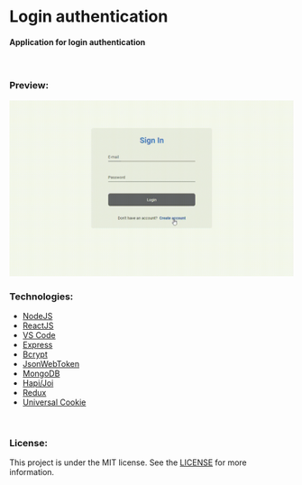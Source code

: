 <h1> Login authentication </h1> 

<h4> Application for login authentication
</h4>

<br>

<h3> Preview: </h3>
<img src="https://github.com/gabrielmaciel7/login-authentication/blob/master/20200912_110434.gif" />

<br>

<h3> Technologies: </h3>

<ul>
<li><a href="https://nodejs.org/">NodeJS</a></li>
<li><a href="https://pt-br.reactjs.org/">ReactJS</a></li>
<li><a href="https://code.visualstudio.com/">VS Code</a></li>
<li><a href="https://expressjs.com/pt-br/">Express</a></li>
<li><a href="https://www.npmjs.com/package/bcrypt">Bcrypt</a></li>
<li><a href="https://jwt.io/">JsonWebToken</a></li>
<li><a href="https://www.mongodb.com/">MongoDB</a></li>
<li><a href="https://www.npmjs.com/package/@hapi/joi">Hapi/Joi</a></li>
<li><a href="https://redux.js.org/">Redux</a></li>
<li><a href="https://github.com/reactivestack/cookies/tree/master/packages/universal-cookie">Universal Cookie</a></li>
</ul>

<br>

<h3> License: </h3>

<p>This project is under the MIT license. See the 
<a href="https://github.com/gabrielmaciel7/login-authentication/blob/master/LICENSE">LICENSE</a> 
for more information.</p>
